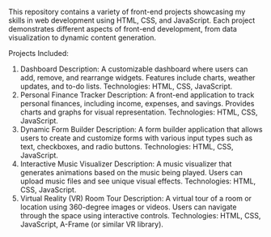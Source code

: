 This repository contains a variety of front-end projects showcasing my skills in web development using HTML, CSS, and JavaScript. Each project demonstrates different aspects of front-end development, from data visualization to dynamic content generation.

Projects Included:
1. Dashboard
Description: A customizable dashboard where users can add, remove, and rearrange widgets. Features include charts, weather updates, and to-do lists.
Technologies: HTML, CSS, JavaScript.
2. Personal Finance Tracker
Description: A front-end application to track personal finances, including income, expenses, and savings. Provides charts and graphs for visual representation.
Technologies: HTML, CSS, JavaScript.
3. Dynamic Form Builder
Description: A form builder application that allows users to create and customize forms with various input types such as text, checkboxes, and radio buttons.
Technologies: HTML, CSS, JavaScript.
4. Interactive Music Visualizer
Description: A music visualizer that generates animations based on the music being played. Users can upload music files and see unique visual effects.
Technologies: HTML, CSS, JavaScript.
5. Virtual Reality (VR) Room Tour
Description: A virtual tour of a room or location using 360-degree images or videos. Users can navigate through the space using interactive controls.
Technologies: HTML, CSS, JavaScript, A-Frame (or similar VR library).
